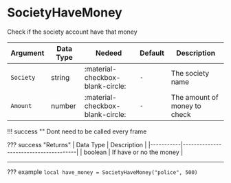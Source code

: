 # SocietyHaveMoney
Check if the society account have that money

| Argument              | Data Type                            | Nedeed                    | Default                       | Description
| ----------------------| ------------------------------------ | ------------------------- |-------------------------------|-------------
| `Society`                | string | :material-checkbox-blank-circle: | `-` | The society name
| `Amount`                | number | :material-checkbox-blank-circle: | `-` | The amount of money to check

!!! success ""
    Dont need to be called every frame

??? success "Returns"
    | Data Type | Description                           |
    |-----------|---------------------------------------|
    | boolean   | If have or no the money                           |


---
??? example
    ```
    local have_money = SocietyHaveMoney("police", 500)
    ```